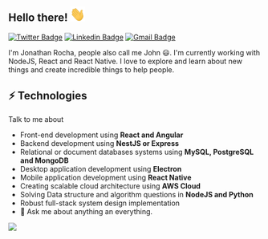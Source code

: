 <h2> Hello there! <img src="https://raw.githubusercontent.com/ABSphreak/ABSphreak/master/gifs/Hi.gif" width="30px"></h2>

[![Twitter Badge](https://img.shields.io/badge/-@johnferreirar-1ca0f1?style=flat-square&labelColor=1ca0f1&logo=twitter&logoColor=white&link=https://twitter.com/johnferreirar)](https://twitter.com/johnferreirar) [![Linkedin Badge](https://img.shields.io/badge/-johnferreirar-blue?style=flat-square&logo=Linkedin&logoColor=white&link=https://www.linkedin.com/in/jonathan-ferreira-rocha-309a5436//)](https://www.linkedin.com/in/jonathan-ferreira-rocha-309a5436/) [![Gmail Badge](https://img.shields.io/badge/-johnferreirar@gmail.com-c14438?style=flat-square&logo=Gmail&logoColor=white&link=mailto:johnferreirar@gmail.com)](mailto:johnferreirar@gmail.com)

I'm Jonathan Rocha, people also call me John 😃. I'm currently working with NodeJS, React and React Native. 
I love to explore and learn about new things and create incredible things to help people.
## ⚡ Technologies    
Talk to me about
- Front-end development using **React and Angular**
- Backend development using **NestJS or Express**
- Relational or document databases systems using **MySQL, PostgreSQL and MongoDB**
- Desktop application development using **Electron**
- Mobile application development using **React Native**
- Creating scalable cloud architecture using **AWS Cloud**
- Solving Data structure and algorithm questions in **NodeJS and Python**
- Robust full-stack system design implementation
- 💬 Ask me about anything an everything.


![](https://komarev.com/ghpvc/?username=jonathrocha&color=blue&style=flat-square&label=PROFILE+VIEWS)
